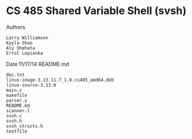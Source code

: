 CS 485 Shared Variable Shell (svsh)
===================================

Authors
```
Larry Williamson
Kayla Shao
Aly Shehata
Errol Lepianka
```
Date 11/17/14
README.md
```
doc.txt
linux-image-3.13.11.7_1.0.cs485_amd64.deb
linux-source-3.13.0
main.c
makefile
parser.y
README.md
scanner.l
svsh.c
svsh.h
svsh_structs.h
testfile
```
